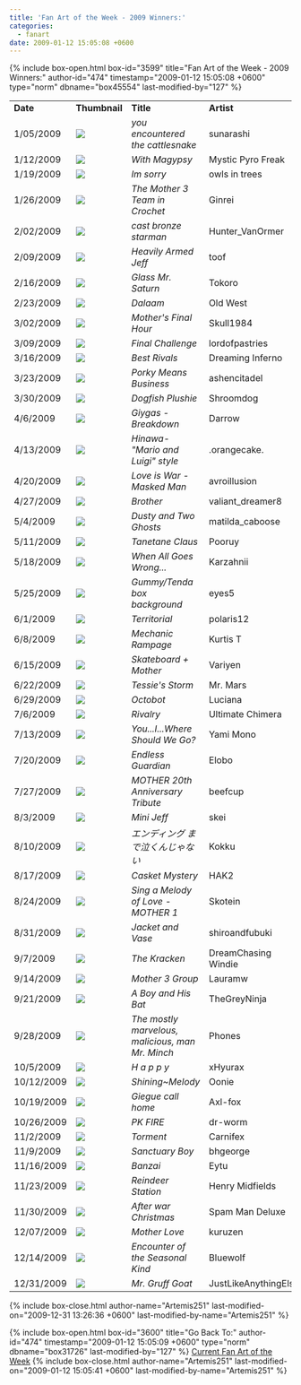 ```yaml
---
title: 'Fan Art of the Week - 2009 Winners:'
categories:
  - fanart
date: 2009-01-12 15:05:08 +0600
---
```

{% include box-open.html box-id="3599" title="Fan Art of the Week - 2009 Winners:" author-id="474" timestamp="2009-01-12 15:05:08 +0600" type="norm" dbname="box45554" last-modified-by="127" %}
<table border="0">

<tr>
<td width="80"><b>Date</b></td>
<td width="100"><b>Thumbnail</b></td>
<td width="200"><b>Title</b></td>
<td width="200"><b>Artist</b></td>
</tr>

<tr>
<td width="80">1/05/2009</td>
<td width="100"><a href="http://starmen.net/vote/vote.php?id=24641"><img src="http://files.fobby.net/0000/6154/combination%20of%20cattle%20snake%20pics.png.thumb.gif" border="0" /></a></td>
<td width="200"><i>you encountered the cattlesnake</i></td>
<td width="200">sunarashi</td>
</tr>

<tr>
<td width="80">1/12/2009</td>
<td width="100"><a href="http://starmen.net/vote/vote.php?id=24931"><img src="http://files.fobby.net/0000/6163/cmw-WithMagypsysmall.png.thumb.gif" border="0" /></a></td>
<td width="200"><i>With Magypsy</i></td>
<td width="200">Mystic Pyro Freak</td>
</tr>

<tr>
<td width="80">1/19/2009</td>
<td width="100"><a href="http://starmen.net/vote/vote.php?id=25120"><img src="http://files.fobby.net/0000/6220/imsorry%20copy.png.thumb.gif" border="0" /></a></td>
<td width="200"><i>Im sorry</i></td>
<td width="200">owls in trees</td>
</tr>

<tr>
<td width="80">1/26/2009</td>
<td width="100"><a href="http://starmen.net/vote/vote.php?id=25267"><img src="http://files.fobby.net/0000/62b3/Team.jpg.thumb.gif" border="0" /></a></td>
<td width="200"><i>The Mother 3 Team in Crochet</i></td>
<td width="200">Ginrei</td>
</tr>

<tr>
<td width="80">2/02/2009</td>
<td width="100"><a href="http://starmen.net/vote/vote.php?id=25382"><img src="http://files.fobby.net/0000/6326/starman2.JPG.thumb.gif" border="0" /></a></td>
<td width="200"><i>cast bronze starman</i></td>
<td width="200">Hunter_VanOrmer</td>
</tr>

<tr>
<td width="80">2/09/2009</td>
<td width="100"><a href="http://starmen.net/vote/vote.php?id=25440"><img src="http://files.fobby.net/0000/6360/Heavily-Armored-Jeff.jpg.thumb.gif" border="0" /></a></td>
<td width="200"><i>Heavily Armed Jeff</i></td>
<td width="200">toof</td>
</tr>

<tr>
<td width="80">2/16/2009</td>
<td width="100"><a href="http://starmen.net/vote/vote.php?id=25580"><img src="http://files.fobby.net/0000/63ec/Saturn%20Submission.JPG.thumb.gif" border="0" /></a></td>
<td width="200"><i>Glass Mr. Saturn</i></td>
<td width="200">Tokoro</td>
</tr>

<tr>
<td width="80">2/23/2009</td>
<td width="100"><a href="http://starmen.net/vote/vote.php?id=25654"><img src="http://files.fobby.net/0000/6436/mspaint_dalaam.PNG.thumb.gif" border="0" /></a></td>
<td width="200"><i>Dalaam</i></td>
<td width="200">Old West</td>
</tr>

<tr>
<td width="80">3/02/2009</td>
<td width="100"><a href="http://starmen.net/vote/vote.php?id=25721"><img src="http://files.fobby.net/0000/6479/Mother_FnlBtl.jpg.thumb.gif" border="0" /></a></td>
<td width="200"><i>Mother's Final Hour</i></td>
<td width="200">Skull1984</td>
</tr>

<tr>
<td width="80">3/09/2009</td>
<td width="100"><a href="http://starmen.net/vote/vote.php?id=25910"><img src="http://files.fobby.net/0000/6536/001.jpg.thumb.gif" border="0" /></a></td>
<td width="200"><i>Final Challenge</i></td>
<td width="200">lordofpastries</td>
</tr>

<tr>
<td width="80">3/16/2009</td>
<td width="100"><a href="http://starmen.net/vote/vote.php?id=26071"><img src="http://files.fobby.net/0000/65d7/THEUNIVERSEWILLDIEWITHOUTYOU5.jpg.thumb.gif" border="0" /></a></td>
<td width="200"><i>Best Rivals</i></td>
<td width="200">Dreaming Inferno</td>
</tr>

<tr>
<td width="80">3/23/2009</td>
<td width="100"><a href="http://starmen.net/vote/vote.php?id=26194"><img src="http://files.fobby.net/0000/6652/porkyresize.jpg.thumb.gif" border="0" /></a></td>
<td width="200"><i>Porky Means Business</i></td>
<td width="200">ashencitadel</td>
</tr>

<tr>
<td width="80">3/30/2009</td>
<td width="100"><a href="http://starmen.net/vote/vote.php?id=26210"><img src="http://files.fobby.net/0000/6662/dogfishplushie.png.thumb.gif" border="0" /></a></td>
<td width="200"><i>Dogfish Plushie</i></td>
<td width="200">Shroomdog</td>
</tr>

<tr>
<td width="80">4/6/2009</td>
<td width="100"><a href="http://starmen.net/vote/vote.php?id=26436"><img src="http://files.fobby.net/0000/6744/Giygas.jpg.thumb.gif" border="0" /></a></td>
<td width="200"><i>Giygas - Breakdown</i></td>
<td width="200">Darrow</td>
</tr>

<tr>
<td width="80">4/13/2009</td>
<td width="100"><a href="http://starmen.net/vote/vote.php?id=26447"><img src="http://files.fobby.net/0000/674f/hinawa_m%26l.png.thumb.gif" border="0" /></a></td>
<td width="200"><i>Hinawa- "Mario and Luigi" style</i></td>
<td width="200">.orangecake.</td>
</tr>

<tr>
<td width="80">4/20/2009</td>
<td width="100"><a href="http://starmen.net/vote/vote.php?id=26625"><img src="http://files.fobby.net/0000/6801/loveiswar.png.thumb.gif" border="0" /></a></td>
<td width="200"><i>Love is War - Masked Man</i></td>
<td width="200">avroillusion</td>
</tr>

<tr>
<td width="80">4/27/2009</td>
<td width="100"><a href="http://starmen.net/vote/vote.php?id=26754"><img src="http://files.fobby.net/0000/6882/Lucas_Claus.jpg.thumb.gif" border="0" /></a></td>
<td width="200"><i>Brother</i></td>
<td width="200">valiant_dreamer8</td>
</tr>

<tr>
<td width="80">5/4/2009</td>
<td width="100"><a href="http://starmen.net/vote/vote.php?id=26784"><img src="http://files.fobby.net/0000/68a0/M3___Dusty_and_Two_Ghosts_by_matilda_caboose.png.thumb.gif" border="0" /></a></td>
<td width="200"><i>Dusty and Two Ghosts</i></td>
<td width="200">matilda_caboose</td>
</tr>

<tr>
<td width="80">5/11/2009</td>
<td width="100"><a href="http://starmen.net/vote/vote.php?id=26962"><img src="http://files.fobby.net/0000/6952/ckausd.png.thumb.gif" border="0" /></a></td>
<td width="200"><i>Tanetane Claus</i></td>
<td width="200">Pooruy</td>
</tr>

<tr>
<td width="80">5/18/2009</td>
<td width="100"><a href="http://starmen.net/vote/vote.php?id=27001"><img src="http://files.fobby.net/0000/6979/End%20of%20the%20Century3.PNG.thumb.gif" border="0" /></a></td>
<td width="200"><i>When All Goes Wrong...</i></td>
<td width="200">Karzahnii</td>
</tr>

<tr>
<td width="80">5/25/2009</td>
<td width="100"><a href="http://starmen.net/vote/vote.php?id=27116"><img src="http://files.fobby.net/0000/69ec/Tendakraut.jpg.thumb.gif" border="0" /></a></td>
<td width="200"><i>Gummy/Tenda box background</i></td>
<td width="200">eyes5</td>
</tr>

<tr>
<td width="80">6/1/2009</td>
<td width="100"><a href="http://starmen.net/vote/vote.php?id=27243"><img src="http://files.fobby.net/0000/6a6b/territorial9.jpg.thumb.gif" border="0" /></a></td>
<td width="200"><i>Territorial</i></td>
<td width="200">polaris12</td>
</tr>

<tr>
<td width="80">6/8/2009</td>
<td width="100"><a href="http://starmen.net/vote/vote.php?id=27241"><img src="http://files.fobby.net/0000/6a69/Mecha%20Drago.jpg.thumb.gif" border="0" /></a></td>
<td width="200"><i>Mechanic Rampage</i></td>
<td width="200">Kurtis T</td>
</tr>

<tr>
<td width="80">6/15/2009</td>
<td width="100"><a href="http://starmen.net/vote/vote.php?id=27336"><img src="http://files.fobby.net/0000/6ac8/P2270079.JPG.thumb.gif" border="0" /></a></td>
<td width="200"><i>Skateboard + Mother</i></td>
<td width="200">Variyen</td>
</tr>

<tr>
<td width="80">6/22/2009</td>
<td width="100"><a href="http://starmen.net/vote/vote.php?id=27519"><img src="http://files.fobby.net/0000/6b7f/tessie%27s%20storm%20%282%29.jpg.thumb.gif" border="0" /></a></td>
<td width="200"><i>Tessie's Storm</i></td>
<td width="200">Mr. Mars</td>
</tr>

<tr>
<td width="80">6/29/2009</td>
<td width="100"><a href="http://starmen.net/vote/vote.php?id=27573"><img src="http://files.fobby.net/0000/6bb5/090625a.PNG.thumb.gif" border="0" /></a></td>
<td width="200"><i>Octobot</i></td>
<td width="200">Luciana</td>
</tr>

<tr>
<td width="80">7/6/2009</td>
<td width="100"><a href="http://starmen.net/vote/vote.php?id=27676"><img src="http://files.fobby.net/0000/6c1c/earthbounddevart.png.thumb.gif" border="0" /></a></td>
<td width="200"><i>Rivalry</i></td>
<td width="200">Ultimate Chimera</td>
</tr>

<tr>
<td width="80">7/13/2009</td>
<td width="100"><a href="http://starmen.net/vote/vote.php?id=27788"><img src="http://files.fobby.net/0000/6c8c/SOUNDSTONE%20MELODY%202.png.thumb.gif" border="0" /></a></td>
<td width="200"><i>You...I...Where Should We Go?</i></td>
<td width="200">Yami Mono</td>
</tr>

<tr>
<td width="80">7/20/2009</td>
<td width="100"><a href="http://starmen.net/vote/vote.php?id=27895"><img src="http://files.fobby.net/0000/6cf7/GuardianGeneral.jpg.thumb.gif" border="0" /></a></td>
<td width="200"><i>Endless Guardian</i></td>
<td width="200">Elobo</td>
</tr>

<tr>
<td width="80">7/27/2009</td>
<td width="100"><a href="http://starmen.net/vote/vote.php?id=27920"><img src="http://files.fobby.net/0000/6d10/mother20th.jpg.thumb.gif" border="0" /></a></td>
<td width="200"><i>MOTHER 20th Anniversary Tribute</i></td>
<td width="200">beefcup</td>
</tr>

<tr>
<td width="80">8/3/2009</td>
<td width="100"><a href="http://starmen.net/vote/vote.php?id=28114"><img src="http://files.fobby.net/0000/6dd2/da_jeff.jpg.thumb.gif" border="0" /></a></td>
<td width="200"><i>Mini Jeff</i></td>
<td width="200">skei</td>
</tr>

<tr>
<td width="80">8/10/2009</td>
<td width="100"><a href="http://starmen.net/vote/vote.php?id=28157"><img src="http://files.fobby.net/0000/6dfd/mother_final.jpg.thumb.gif" border="0" /></a></td>
<td width="200"><i>エンディング まで泣くんじゃない</i></td>
<td width="200">Kokku</td>
</tr>

<tr>
<td width="80">8/17/2009</td>
<td width="100"><a href="http://starmen.net/vote/vote.php?id=28315"><img src="http://files.fobby.net/0000/6e9b/mockup4.png.thumb.gif" border="0" /></a></td>
<td width="200"><i>Casket Mystery</i></td>
<td width="200">HAK2</td>
</tr>

<tr>
<td width="80">8/24/2009</td>
<td width="100"><a href="http://starmen.net/vote/vote.php?id=28446"><img src="http://files.fobby.net/0000/6f1e/final.png.thumb.gif" border="0" /></a></td>
<td width="200"><i>Sing a Melody of Love - MOTHER 1</i></td>
<td width="200">Skotein</td>
</tr>

<tr>
<td width="80">8/31/2009</td>
<td width="100"><a href="http://starmen.net/vote/vote.php?id=28519"><img src="http://files.fobby.net/0000/6f67/kumatorachrysanthemums1.png.thumb.gif" border="0" /></a></td>
<td width="200"><i>Jacket and Vase</i></td>
<td width="200">shiroandfubuki</td>
</tr>

<tr>
<td width="80">9/7/2009</td>
<td width="100"><a href="http://starmen.net/vote/vote.php?id=28544"><img src="http://files.fobby.net/0000/6f80/Kracken.png.thumb.gif" border="0" /></a></td>
<td width="200"><i>The Kracken</i></td>
<td width="200">DreamChasing Windie</td>
</tr>

<tr>
<td width="80">9/14/2009</td>
<td width="100"><a href="http://starmen.net/vote/vote.php?id=28653"><img src="http://files.fobby.net/0000/6fed/mother3b.jpg.thumb.gif" border="0" /></a></td>
<td width="200"><i>Mother 3 Group</i></td>
<td width="200">Lauramw</td>
</tr>

<tr>
<td width="80">9/21/2009</td>
<td width="100"><a href="http://starmen.net/vote/vote.php?id=28722"><img src="http://files.fobby.net/0000/7032/a%20boy%20and%20his%20bat%20-%20color.jpg.thumb.gif" border="0" /></a></td>
<td width="200"><i>A Boy and His Bat</i></td>
<td width="200">TheGreyNinja</td>
</tr>

<tr>
<td width="80">9/28/2009</td>
<td width="100"><a href="http://starmen.net/vote/vote.php?id=28790"><img src="http://files.fobby.net/0000/7076/tmmmalt2.png.thumb.gif" border="0" /></a></td>
<td width="200"><i>The mostly marvelous, malicious, man Mr. Minch</i></td>
<td width="200">Phones</td>
</tr>

<tr>
<td width="80">10/5/2009</td>
<td width="100"><a href="http://starmen.net/vote/vote.php?id=28885"><img src="http://files.fobby.net/0000/70d5/HAPPYpng.png.thumb.gif" border="0" /></a></td>
<td width="200"><i>H a p p y</i></td>
<td width="200">xHyurax</td>
</tr>

<tr>
<td width="80">10/12/2009</td>
<td width="100"><a href="http://starmen.net/vote/vote.php?id=29037"><img src="http://files.fobby.net/0000/716d/EB-SoundStone.jpg.thumb.gif" border="0" /></a></td>
<td width="200"><i>Shining~Melody</i></td>
<td width="200">Oonie</td>
</tr>

<tr>
<td width="80">10/19/2009</td>
<td width="100"><a href="http://starmen.net/vote/vote.php?id=29095"><img src="http://files.fobby.net/0000/71a7/et.png.thumb.gif" border="0" /></a></td>
<td width="200"><i>Giegue call home</i></td>
<td width="200">Axl-fox</td>
</tr>

<tr>
<td width="80">10/26/2009</td>
<td width="100"><a href="http://starmen.net/vote/vote.php?id=29132"><img src="http://files.fobby.net/0000/71cc/PK_FIRE_cylinderworm.jpg.thumb.gif" border="0" /></a></td>
<td width="200"><i>PK FIRE</i></td>
<td width="200">dr-worm</td>
</tr>

<tr>
<td width="80">11/2/2009</td>
<td width="100"><a href="http://starmen.net/vote/vote.php?id=29278"><img src="http://files.fobby.net/0000/725e/PokeyTorment.png.thumb.gif" border="0" /></a></td>
<td width="200"><i>Torment</i></td>
<td width="200">Carnifex</td>
</tr>

<tr>
<td width="80">11/9/2009</td>
<td width="100"><a href="http://starmen.net/vote/vote.php?id=29388"><img src="http://files.fobby.net/0000/72cc/ness1440.jpg.thumb.gif" border="0" /></a></td>
<td width="200"><i>Sanctuary Boy</i></td>
<td width="200">bhgeorge</td>
</tr>

<tr>
<td width="80">11/16/2009</td>
<td width="100"><a href="http://starmen.net/vote/vote.php?id=29428"><img src="http://files.fobby.net/0000/72f4/Poobanzai2.jpg.thumb.gif" border="0" /></a></td>
<td width="200"><i>Banzai</i></td>
<td width="200">Eytu</td>
</tr>

<tr>
<td width="80">11/23/2009</td>
<td width="100"><a href="http://starmen.net/vote/vote.php?id=17215"><img src="http://files.fobby.net/0000/433f/EB%20002.jpg.thumb.gif" border="0" /></a></td>
<td width="200"><i>Reindeer Station</i></td>
<td width="200">Henry Midfields</td>
</tr>

<tr>
<td width="80">11/30/2009</td>
<td width="100"><a href="http://starmen.net/vote/vote.php?id=16596"><img src="http://files.fobby.net/0000/40d4/TwosonChristmas.jpg.thumb.gif" border="0" /></a></td>
<td width="200"><i>After war Christmas</i></td>
<td width="200">Spam Man Deluxe</td>
</tr>

<tr>
<td width="80">12/07/2009</td>
<td width="100"><a href="http://starmen.net/vote/vote.php?id=22017"><img src="http://files.fobby.net/0000/5601/motherlovec.jpg.thumb.gif" border="0" /></a></td>
<td width="200"><i>Mother Love</i></td>
<td width="200">kuruzen</td>
</tr>

<tr>
<td width="80">12/14/2009</td>
<td width="100"><a href="http://starmen.net/vote/vote.php?id=19812"><img src="http://files.fobby.net/0000/4d64/scan0017%20copy.jpg.thumb.gif" border="0" /></a></td>
<td width="200"><i>Encounter of the Seasonal Kind</i></td>
<td width="200">Bluewolf</td>
</tr>

<tr>
<td width="80">12/31/2009</td>
<td width="100"><a href="http://starmen.net/vote/vote.php?id=19812"><img src="http://files.fobby.net/0000/7474/Mr__Gruff_Goat_by_JustLikeAnythingElse.jpg.thumb.gif" border="0" /></a></td>
<td width="200"><i>Mr. Gruff Goat</i></td>
<td width="200">JustLikeAnythingElse</td>
</tr>

</table>
{% include box-close.html author-name="Artemis251" last-modified-on="2009-12-31 13:26:36 +0600" last-modified-by-name="Artemis251" %}

{% include box-open.html box-id="3600" title="Go Back To:" author-id="474" timestamp="2009-01-12 15:05:09 +0600" type="norm" dbname="box31726" last-modified-by="127" %}
<a href="http://starmen.net/fanart/fotw/">Current Fan Art of the Week</a>
{% include box-close.html author-name="Artemis251" last-modified-on="2009-01-12 15:05:41 +0600" last-modified-by-name="Artemis251" %}
